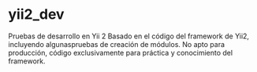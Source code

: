 # yii2_dev
Pruebas de desarrollo en Yii 2 
Basado en el código del framework de Yii2, incluyendo algunaspruebas de creación de módulos.
No apto para producción, código exclusivamente para práctica y conocimiento del framework.
